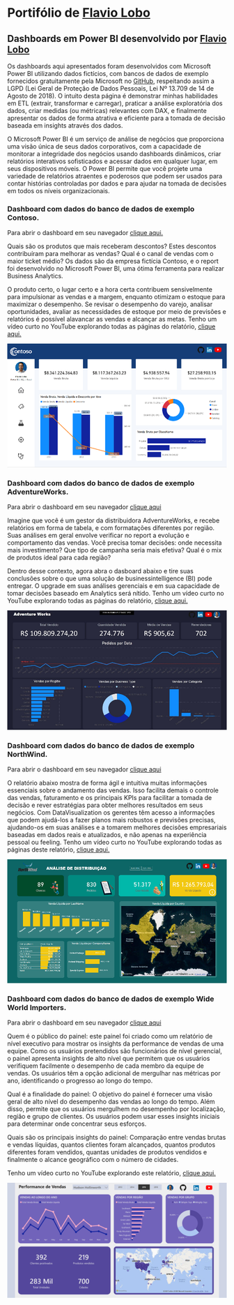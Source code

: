 # Portifólio de [Flavio Lobo](https://www.linkedin.com/in/flavioclobo)

## Dashboards em Power BI desenvolvido por [Flavio Lobo](https://www.linkedin.com/in/flavioclobo)
Os dashboards aqui apresentados foram desenvolvidos com Microsoft Power BI utilizando dados fictícios, com bancos de dados de exemplo fornecidos gratuitamente pela Microsoft no [GitHub](https://github.com/microsoft/sql-server-samples/tree/master/samples/databases), respeitando assim a LGPD (Lei Geral de Proteção de Dados Pessoais, Lei Nº 13.709 de 14 de Agosto de 2018). O intuito desta página é demonstrar minhas habilidades em ETL (extrair, transformar e carregar), praticar a análise exploratória dos dados, criar medidas (ou métricas) relevantes com DAX, e finalmente apresentar os dados de forma atrativa e eficiente para a tomada de decisão baseada em insights através dos dados.

O Microsoft Power BI é um serviço de análise de negócios que proporciona uma visão única de seus dados corporativos, com a capacidade de monitorar a integridade dos negócios usando dashboards dinâmicos, criar relatórios interativos sofisticados e acessar dados em qualquer lugar, em seus dispositivos móveis. O Power BI permite que você projete uma variedade de relatórios atraentes e poderosos que podem ser usados para contar histórias controladas por dados e para ajudar na tomada de decisões em todos os níveis organizacionais.


### Dashboard com dados do banco de dados de exemplo Contoso.
Para abrir o dashboard em seu navegador [clique aqui.](https://app.powerbi.com/view?r=eyJrIjoiYjE2OTMwMjUtYTQyNC00M2MyLWI2ZmMtYWU3ZWM4YjA4YjY3IiwidCI6IjQ1MWU1NjVkLTZjMzMtNDU4MS05ZDUyLWE1MzUwZDY2OTU0MiJ9)

Quais são os produtos que mais receberam descontos? Estes descontos contribuíram para melhorar as vendas? Qual é o canal de vendas com o maior ticket médio? Os dados são da empresa fictícia Contoso, e o report foi desenvolvido no Microsoft Power BI, uma ótima ferramenta para realizar Business Analytics.

O produto certo, o lugar certo e a hora certa contribuem sensivelmente para impulsionar as vendas e a margem, enquanto otimizam o estoque para maximizar o desempenho. Se revisar o desempenho do varejo, analisar oportunidades, avaliar as necessidades de estoque por meio de previsões e relatórios é possível alavancar as vendas e alcançar as metas. Tenho um vídeo curto no YouTube explorando todas as páginas do relatório, [clique aqui.](https://youtu.be/lCsxmK0JwZM)

[![Contoso](images/Contoso_spark_mini.png)](https://app.powerbi.com/view?r=eyJrIjoiYjE2OTMwMjUtYTQyNC00M2MyLWI2ZmMtYWU3ZWM4YjA4YjY3IiwidCI6IjQ1MWU1NjVkLTZjMzMtNDU4MS05ZDUyLWE1MzUwZDY2OTU0MiJ9)


### Dashboard com dados do banco de dados de exemplo AdventureWorks.
Para abrir o dashboard em seu navegador [clique aqui](https://app.powerbi.com/view?r=eyJrIjoiMzM5MjM3MWMtOTU3NS00MmFiLTk4Y2YtOGM5MjQ5ZDliZDMyIiwidCI6IjQ1MWU1NjVkLTZjMzMtNDU4MS05ZDUyLWE1MzUwZDY2OTU0MiJ9)

Imagine que você é um gestor da distribuidora AdventureWorks, e recebe relatórios em forma de tabela, e com formatações diferentes por região. Suas análises em geral envolve verificar no report a evolução e comportamento das vendas. Você precisa tomar decisões: onde necessita mais investimento? Que tipo de campanha seria mais efetiva? Qual é o mix de produtos ideal para cada região?
 
Dentro desse contexto, agora abra o dasboard abaixo e tire suas conclusões sobre o que uma solução de businessintelligence (BI) pode entregar. O upgrade em suas análises gerenciais e em sua capacidade de tomar decisões baseado em Analytics será nítido. Tenho um vídeo curto no YouTube explorando todas as páginas do relatório, [clique aqui.](https://youtu.be/8KQwt4jnyk8)

[![AventureWorks](images/AdventureWorks_dark_mini.png)](https://app.powerbi.com/view?r=eyJrIjoiMzM5MjM3MWMtOTU3NS00MmFiLTk4Y2YtOGM5MjQ5ZDliZDMyIiwidCI6IjQ1MWU1NjVkLTZjMzMtNDU4MS05ZDUyLWE1MzUwZDY2OTU0MiJ9)


### Dashboard com dados do banco de dados de exemplo NorthWind.
Para abrir o dashboard em seu navegador [clique aqui](https://app.powerbi.com/view?r=eyJrIjoiMTEyZDc0ZGQtNWE2Mi00MmU4LTg3MmQtYjYwZTk5YjAwNTlhIiwidCI6IjQ1MWU1NjVkLTZjMzMtNDU4MS05ZDUyLWE1MzUwZDY2OTU0MiJ9)

O relatório abaixo mostra de forma ágil e intuitiva muitas informações essenciais sobre o andamento das vendas. Isso facilita demais o controle das vendas, faturamento e os principais KPIs para facilitar a tomada de decisão e rever estratégias para obter melhores resultados em seus negócios. Com DataVisualization os gerentes têm acesso a informações que podem ajudá-los a fazer planos mais robustos e previsões precisas, ajudando-os em suas análises e a tomarem melhores decisões empresariais baseadas em dados reais e atualizados, e não apenas na experiência pessoal ou feeling.
Tenho um vídeo curto no YouTube explorando todas as páginas deste relatório, [clique aqui.](https://youtu.be/uZvZppbMRIk)

[![NorthWind](images/NorthWind_green_mini.png)](https://app.powerbi.com/view?r=eyJrIjoiMTEyZDc0ZGQtNWE2Mi00MmU4LTg3MmQtYjYwZTk5YjAwNTlhIiwidCI6IjQ1MWU1NjVkLTZjMzMtNDU4MS05ZDUyLWE1MzUwZDY2OTU0MiJ9)

### Dashboard com dados do banco de dados de exemplo Wide World Importers.
Para abrir o dashboard em seu navegador [clique aqui](https://app.powerbi.com/view?r=eyJrIjoiYmUxNDQxNDItYTYwYy00YWE3LThlNTctNjQ1OWY3OWM0NTMxIiwidCI6IjQ1MWU1NjVkLTZjMzMtNDU4MS05ZDUyLWE1MzUwZDY2OTU0MiJ9)

Quem é o público do painel:  este painel foi criado como um relatório de nível executivo para mostrar os insights da performance de vendas de uma equipe. Como os usuários pretendidos são funcionários de nível gerencial, o painel apresenta insights de alto nível que permitem que os usuários verifiquem facilmente o desempenho de cada membro da equipe de vendas. Os usuários têm a opção adicional de mergulhar nas métricas por ano, identificando o progresso ao longo do tempo. 

Qual é a finalidade do painel:  O objetivo do painel é fornecer uma visão geral de alto nível do desempenho das vendas ao longo do tempo. Além disso, permite que os usuários mergulhem no desempenho por localização, região e grupo de clientes. Os usuários podem usar esses insights iniciais para determinar onde concentrar seus esforços. 

Quais são os principais insights do painel: Comparação entre vendas brutas e vendas líquidas, quantos clientes foram alcançados, quantos produtos diferentes foram vendidos, quantas unidades de produtos vendidos e finalmente o alcance geográfico com o número de cidades.

Tenho um vídeo curto no YouTube explorando este relatório, [clique aqui.](https://youtu.be/pluAEK6HNH4)

[![Wide World Importers](images/WWI.png)](https://app.powerbi.com/view?r=eyJrIjoiYmUxNDQxNDItYTYwYy00YWE3LThlNTctNjQ1OWY3OWM0NTMxIiwidCI6IjQ1MWU1NjVkLTZjMzMtNDU4MS05ZDUyLWE1MzUwZDY2OTU0MiJ9)
